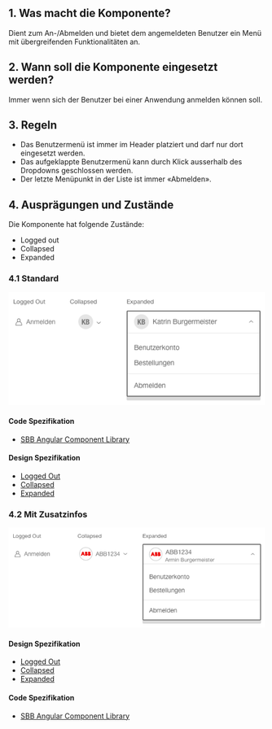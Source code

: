 ## 1. Was macht die Komponente?
Dient zum An-/Abmelden und bietet dem angemeldeten Benutzer ein Menü mit übergreifenden Funktionalitäten an.

## 2. Wann soll die Komponente eingesetzt werden? 
Immer wenn sich der Benutzer bei einer Anwendung anmelden können soll.

## 3. Regeln
* Das Benutzermenü ist immer im Header platziert und darf nur dort eingesetzt werden.
* Das aufgeklappte Benutzermenü kann durch Klick ausserhalb des Dropdowns geschlossen werden.
* Der letzte Menüpunkt in der Liste ist immer «Abmelden».

## 4. Ausprägungen und Zustände 
Die Komponente hat folgende Zustände:
* Logged out
* Collapsed
* Expanded

### 4.1 Standard
![Darstellung der Komponente Benutzermenü in der Ausprägung Standard](https://raw.githubusercontent.com/sbb-design-systems/design-system-website-documentation/master/documentation/components/usermenu/images/usermenu_default.png 'class: image')

#### Code Spezifikation
* [SBB Angular Component Library](https://sbb-angular.app.sbb.ch/latest/public/components/usermenu)

#### Design Spezifikation
* [Logged Out](https://sbb.invisionapp.com/d/main#/console/15744722/344628068/inspect)
* [Collapsed](https://sbb.invisionapp.com/d/main#/console/15744722/344628069/inspect)
* [Expanded](https://sbb.invisionapp.com/d/main#/console/15744722/344628070/inspect)

### 4.2 Mit Zusatzinfos
![Darstellung der Komponente Benutzermenü mit zusätzlichem Text](https://raw.githubusercontent.com/sbb-design-systems/design-system-website-documentation/master/documentation/components/usermenu/images/usermenu_addinfo.png 'class: image')

#### Design Spezifikation
* [Logged Out](https://sbb.invisionapp.com/d/main#/console/15744722/344628071/inspect)
* [Collapsed](https://sbb.invisionapp.com/d/main#/console/15744722/344628072/inspect)
* [Expanded](https://sbb.invisionapp.com/d/main#/console/15744722/344628073/inspect)

#### Code Spezifikation
* [SBB Angular Component Library](https://sbb-angular.app.sbb.ch/latest/public/components/usermenu)









